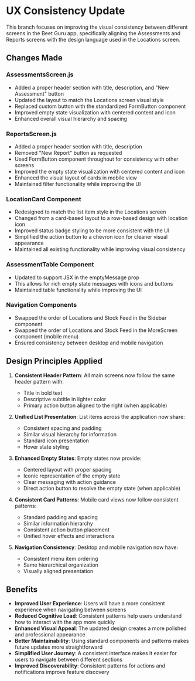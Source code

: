 # UX Consistency Update

This branch focuses on improving the visual consistency between different screens in the Beet Guru app, specifically aligning the Assessments and Reports screens with the design language used in the Locations screen.

## Changes Made

### AssessmentsScreen.js
- Added a proper header section with title, description, and "New Assessment" button
- Updated the layout to match the Locations screen visual style
- Replaced custom button with the standardized FormButton component
- Improved empty state visualization with centered content and icon
- Enhanced overall visual hierarchy and spacing

### ReportsScreen.js
- Added a proper header section with title, description
- Removed "New Report" button as requested
- Used FormButton component throughout for consistency with other screens
- Improved the empty state visualization with centered content and icon
- Enhanced the visual layout of cards in mobile view
- Maintained filter functionality while improving the UI

### LocationCard Component
- Redesigned to match the list item style in the Locations screen
- Changed from a card-based layout to a row-based design with location icon
- Improved status badge styling to be more consistent with the UI
- Simplified the action button to a chevron icon for cleaner visual appearance
- Maintained all existing functionality while improving visual consistency

### AssessmentTable Component
- Updated to support JSX in the emptyMessage prop
- This allows for rich empty state messages with icons and buttons
- Maintained table functionality while improving the UI

### Navigation Components
- Swapped the order of Locations and Stock Feed in the Sidebar component
- Swapped the order of Locations and Stock Feed in the MoreScreen component (mobile menu)
- Ensured consistency between desktop and mobile navigation

## Design Principles Applied

1. **Consistent Header Pattern**: All main screens now follow the same header pattern with:
   - Title in bold text
   - Descriptive subtitle in lighter color
   - Primary action button aligned to the right (when applicable)

2. **Unified List Presentation**: List items across the application now share:
   - Consistent spacing and padding
   - Similar visual hierarchy for information
   - Standard icon presentation
   - Hover state styling

3. **Enhanced Empty States**: Empty states now provide:
   - Centered layout with proper spacing
   - Iconic representation of the empty state
   - Clear messaging with action guidance
   - Direct action button to resolve the empty state (when applicable)

4. **Consistent Card Patterns**: Mobile card views now follow consistent patterns:
   - Standard padding and spacing
   - Similar information hierarchy
   - Consistent action button placement
   - Unified hover effects and interactions

5. **Navigation Consistency**: Desktop and mobile navigation now have:
   - Consistent menu item ordering
   - Same hierarchical organization
   - Visually aligned presentation

## Benefits

- **Improved User Experience**: Users will have a more consistent experience when navigating between screens
- **Reduced Cognitive Load**: Consistent patterns help users understand how to interact with the app more quickly
- **Enhanced Visual Appeal**: The updated design creates a more polished and professional appearance
- **Better Maintainability**: Using standard components and patterns makes future updates more straightforward
- **Simplified User Journey**: A consistent interface makes it easier for users to navigate between different sections
- **Improved Discoverability**: Consistent patterns for actions and notifications improve feature discovery
